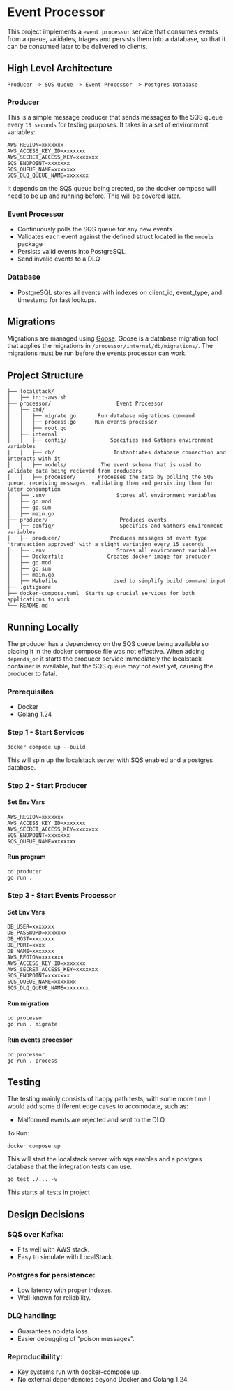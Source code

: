 # Event Processor

This project implements a `event processor` service that consumes events from a queue, validates, triages and persists them into a database, so that it can be consumed later to be delivered to clients.

## High Level Architecture

```
Producer -> SQS Queue -> Event Processor -> Postgres Database
```

### Producer

This is a simple message producer that sends messages to the SQS queue every `15 seconds` for testing purposes.
It takes in a set of environment variables:

```
AWS_REGION=xxxxxxx
AWS_ACCESS_KEY_ID=xxxxxxx
AWS_SECRET_ACCESS_KEY=xxxxxxx
SQS_ENDPOINT=xxxxxxx
SQS_QUEUE_NAME=xxxxxxx
SQS_DLQ_QUEUE_NAME=xxxxxxx
```

It depends on the SQS queue being created, so the docker compose will need to be up and running before. This will be covered later.

### Event Processor

- Continuously polls the SQS queue for any new events
- Validates each event against the defined struct located in the `models` package
- Persists valid events into PostgreSQL.
- Send invalid events to a DLQ

### Database

- PostgreSQL stores all events with indexes on client_id, event_type, and timestamp for fast lookups.

## Migrations

Migrations are managed using [Goose](https://github.com/pressly/goose).
Goose is a database migration tool that applies the migrations in `/processor/internal/db/migrations/`.
The migrations must be run before the events processor can work.

## Project Structure

```
├── localstack/
│   ├── init-aws.sh
├── processor/                     Event Processor
│   ├── cmd/
│   │   ├── migrate.go       Run database migrations command
│   │   ├── process.go      Run events processor
│   │   ├── root.go
│   ├── internal
│   │   ├── config/              Specifies and Gathers environment variables
│   │   ├── db/                   Instantiates database connection and interacts with it
│   │   ├── models/           The event schema that is used to validate data being recieved from producers
│   │   ├── processor/       Processes the data by polling the SQS queue, receiving messages, validating them and persisting them for later consumption
│   ├── .env                       Stores all environment variables
│   ├── go.mod
│   ├── go.sum
│   ├── main.go
├── producer/                       Produces events
│   ├── config/                     Specifies and Gathers environment variables
│   ├── producer/                Produces messages of event type 'transaction_approved' with a slight variation every 15 seconds
│   ├── .env                       Stores all environment variables
│   ├── Dockerfile              Creates docker image for producer
│   ├── go.mod
│   ├── go.sum
│   ├── main.go
│   ├── Makefile                  Used to simplify build command input
├── .gitignore
├── docker-compose.yaml  Starts up crucial services for both applications to work
└── README.md
```

## Running Locally

The producer has a dependency on the SQS queue being available so placing it in the docker compose file was not effective. When adding `depends_on` it starts the producer service immediately the localstack container is available, but the SQS queue may not exist yet, causing the producer to fatal.

### Prerequisites

- Docker
- Golang 1.24

### Step 1 - Start Services

`docker compose up --build`

This will spin up the localstack server with SQS enabled and a postgres database.

### Step 2 - Start Producer

#### Set Env Vars

```
AWS_REGION=xxxxxxx
AWS_ACCESS_KEY_ID=xxxxxxx
AWS_SECRET_ACCESS_KEY=xxxxxxx
SQS_ENDPOINT=xxxxxxx
SQS_QUEUE_NAME=xxxxxxx
```

#### Run program

```
cd producer
go run .
```

### Step 3 - Start Events Processor

#### Set Env Vars

```
DB_USER=xxxxxxx
DB_PASSWORD=xxxxxxx
DB_HOST=xxxxxxx
DB_PORT=xxxx
DB_NAME=xxxxxxx
AWS_REGION=xxxxxxx
AWS_ACCESS_KEY_ID=xxxxxxx
AWS_SECRET_ACCESS_KEY=xxxxxxx
SQS_ENDPOINT=xxxxxxx
SQS_QUEUE_NAME=xxxxxxx
SQS_DLQ_QUEUE_NAME=xxxxxxx
```

#### Run migration

```
cd processor
go run . migrate
```

#### Run events processor

```
cd processor
go run . process
```

## Testing

The testing mainly consists of happy path tests, with some more time I would add some different edge cases to accomodate, such as:

- Malformed events are rejected and sent to the DLQ

To Run:

```
docker compose up
```

This will start the localstack server with sqs enables and a postgres database that the integration tests can use.

```
go test ./... -v
```

This starts all tests in project

## Design Decisions

### SQS over Kafka:

- Fits well with AWS stack.
- Easy to simulate with LocalStack.

### Postgres for persistence:

- Low latency with proper indexes.
- Well-known for reliability.

### DLQ handling:

- Guarantees no data loss.
- Easier debugging of “poison messages”.

### Reproducibility:

- Key systems run with docker-compose up.
- No external dependencies beyond Docker and Golang 1.24.

